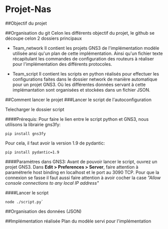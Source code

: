# Projet-Nas

##Objectif du projet

##Organisation du git
Celon les différents objectif du projet, le github se découpe celon 2 dossiers principaux

- Team_network
Il contient les projets GNS3 de l'implémentation modèle utilisée ansi qu'un plan de cette implémentation. Ainsi qu'un fichier texte récapitulant les commandes de configuration des routeurs à réaliser pour l'implémentation des différents protocoles.

- Team_script
Il contient les scripts en python réalisés pour effectuer les configurations faites dans le dossier network de manière automatique pour un projet GNS3. Où les différentes données servant à cette implémantation sont organisées et stockées dans un fichier JSON.

##Comment lancer le projet
###Lancer le script de l'autoconfiguration

Telecharger le dossier script

####Prérequis:
Pour faire le lien entre le script python et GNS3, nous utilisons la librairie gns3fy:
```
pip install gns3fy
```
Pour cela, il faut avoir la version 1.9 de pydantic:
```
pip install pydantic=1.9
```

####Paramètres dans GNS3:
Avant de pouvoir lancer le script, ouvrez un projet GNS3.
Dans **Edit > Preferences > Server**, faire attention à paramétrerle host binding en localhost et le port au 3090 TCP.
Pour que la connexion se fasse il faut aussi faire attention à avoir cocher la case *"Allow console connections to any local IP address"*

####Lancer le script
```
node ./script.py`
```

##Organisation des données (JSON)

##Implémentation réalisée
Plan du modèle servi pour l'implémentation
